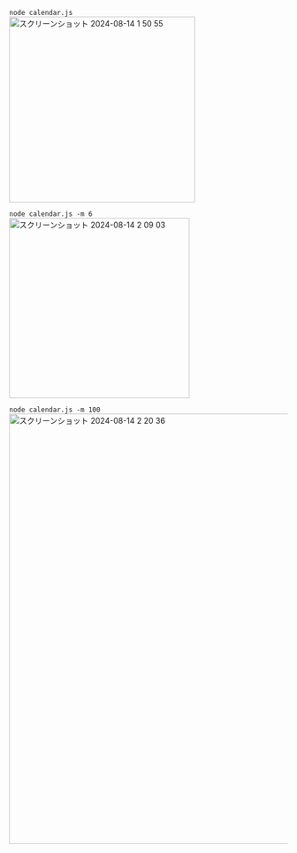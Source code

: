 ```node calendar.js``` <br>
<img width="336" alt="スクリーンショット 2024-08-14 1 50 55" src="https://github.com/user-attachments/assets/0336f1fb-49e9-45df-b675-bd5263b9bdd8">

```node calendar.js -m 6``` <br>
<img width="326" alt="スクリーンショット 2024-08-14 2 09 03" src="https://github.com/user-attachments/assets/07932ca6-a221-4ce8-b9c2-cbf279816d63">

```node calendar.js -m 100``` <br>
<img width="778" alt="スクリーンショット 2024-08-14 2 20 36" src="https://github.com/user-attachments/assets/9c6c054f-7a90-4e27-be2c-2c29022a81a4">
